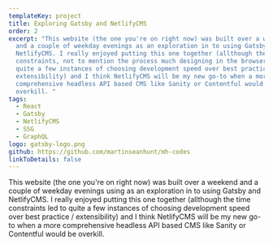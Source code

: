 ```yaml
---
templateKey: project
title: Exploring Gatsby and NetlifyCMS
order: 2
excerpt: "This website (the one you're on right now) was built over a weekend
  and a couple of weekday evenings as an exploration in to using Gatsby and
  NetlifyCMS. I really enjoyed putting this one together (allthough the time
  constraints, not to mention the process much designing in the browser, led to
  quite a few instances of choosing development speed over best practice /
  extensibility) and I think NetlifyCMS will be my new go-to when a more
  comprehensive headless API based CMS like Sanity or Contentful would be
  overkill. "
tags:
  - React
  - Gatsby
  - NetlifyCMS
  - SSG
  - GraphQL
logo: gatsby-logo.png
github: https://github.com/martinseanhunt/mh-codes
linkToDetails: false
---
```

This website (the one you're on right now) was built over a weekend and a couple of weekday evenings using as an exploration in to using Gatsby and NetlifyCMS. I really enjoyed putting this one together (allthough the time constraints led to quite a few instances of choosing development speed over best practice / extensibility) and I think NetlifyCMS will be my new go-to when a more comprehensive headless API based CMS like Sanity or Contentful would be overkill.